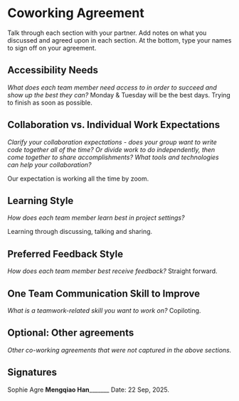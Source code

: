 # Coworking Agreement

Talk through each section with your partner. Add notes on what you discussed and agreed upon in each section. At the bottom, type your names to sign off on your agreement.

## Accessibility Needs
*What does each team member need access to in order to succeed and show up the best they can?*
Monday & Tuesday will be the best days. Trying to finish as soon as possible.

## Collaboration vs. Individual Work Expectations
*Clarify your collaboration expectations - does your group want to write code together all of the time? Or divide work to do independently, then come together to share accomplishments? What tools and technologies can help your collaboration?*

Our expectation is working all the time by zoom.

## Learning Style
*How does each team member learn best in project settings?*

Learning through discussing, talking and sharing.

## Preferred Feedback Style
*How does each team member best receive feedback?*
Straight forward.

## One Team Communication Skill to Improve
*What is a teamwork-related skill you want to work on?*
Copiloting.

## Optional: Other agreements
*Other co-working agreements that were not captured in the above sections.*

## Signatures
Sophie Agre __Mengqiao Han_________
Date: 22 Sep, 2025.
